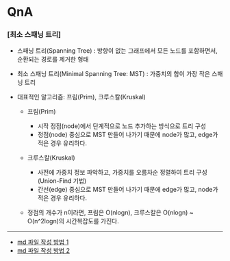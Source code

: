 # QnA

### [최소 스패닝 트리]
* 스패닝 트리(Spanning Tree)
: 방향이 없는 그래프에서 모든 노드를 포함하면서, 순환되는 경로를 제거한 형태
* 최소 스패닝 트리(Minimal Spanning Tree: MST)
: 가중치의 합이 가장 작은 스패닝 트리

* 대표적인 알고리즘: 프림(Prim), 크루스칼(Kruskal)

    * 프림(Prim)
        * 시작 정점(node)에서 단계적으로 노드 추가하는 방식으로 트리 구성
        * 정점(node) 중심으로 MST 만들어 나가기 때문에 node가 많고, edge가 적은 경우 유리하다.

    * 크루스칼(Kruskal)
        * 사전에 가중치 정보 파악하고, 가중치를 오름차순 정렬하여 트리 구성 (Union-Find 기법)
        * 간선(edge) 중심으로 MST 만들어 나가기 때문에 edge가 많고, node가 적은 경우 유리하다.

    * 정점의 개수가 n이라면, 프림은 O(nlogn), 크루스칼은 O(nlogn) ~ O(n^2logn)의 시간복잡도를 가진다.

---
- [md 파일 작성 방법 1](https://blog.naver.com/vkfkdto0209/222141824686)
- [md 파일 작성 방법 2](https://blog.naver.com/jooeun0502/221956294941)
